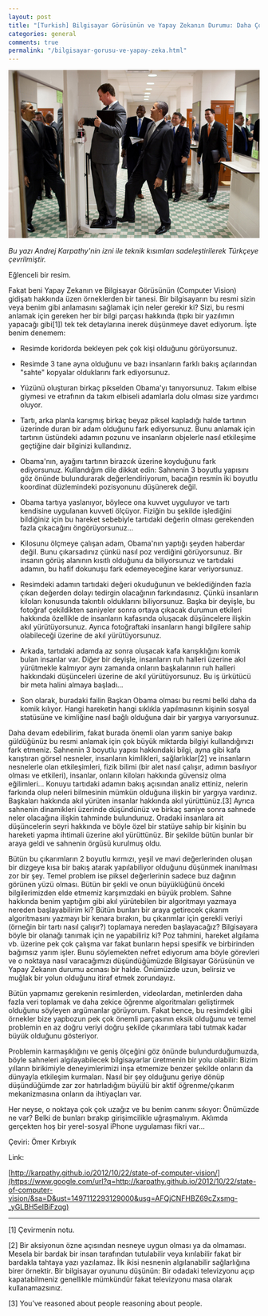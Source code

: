```yaml
---
layout: post
title: "[Turkish] Bilgisayar Görüsünün ve Yapay Zekanın Durumu: Daha Çok, Çok Yolumuz Var.* "
categories: general
comments: true
permalink: "/bilgisayar-gorusu-ve-yapay-zeka.html"
---
```




![image](/assets/images/obama.png)

_Bu yazı Andrej Karpathy'nin izni ile teknik kısımları sadeleştirilerek Türkçeye çevrilmiştir._

Eğlenceli bir resim.

Fakat beni Yapay Zekanın ve Bilgisayar Görüsünün (Computer Vision) gidişatı hakkında üzen örneklerden bir tanesi. Bir bilgisayarın bu resmi sizin veya benim gibi anlamasını sağlamak için neler gerekir ki? Sizi, bu resmi anlamak için gereken her bir bilgi parçası hakkında (tıpkı bir yazılımın yapacağı gibi[1]) tek tek detaylarına inerek düşünmeye davet ediyorum. İşte benim denemem:

- Resimde koridorda bekleyen pek çok kişi olduğunu görüyorsunuz.

- Resimde 3 tane ayna olduğunu ve bazı insanların farklı bakış açılarından "sahte" kopyalar olduklarını fark ediyorsunuz.

- Yüzünü oluşturan birkaç pikselden Obama'yı tanıyorsunuz. Takım elbise giymesi ve etrafının da takım elbiseli adamlarla dolu olması size yardımcı oluyor.

- Tartı, arka planla karışmış birkaç beyaz piksel kapladığı halde tartının üzerinde duran bir adam olduğunu fark ediyorsunuz. Bunu anlamak için tartının üstündeki adamın pozunu ve insanların objelerle nasıl etkileşime geçtiğine dair bilginizi kullandınız.

- Obama'nın, ayağını tartının birazcık üzerine koyduğunu fark ediyorsunuz. Kullandığım dile dikkat edin: Sahnenin 3 boyutlu yapısını göz önünde bulundurarak değerlendiriyorum, bacağın resmin iki boyutlu koordinat düzlemindeki pozisyonunu düşünerek değil.

- Obama tartıya yaslanıyor, böylece ona kuvvet uyguluyor ve tartı kendisine uygulanan kuvveti ölçüyor. Fiziğin bu şekilde işlediğini bildiğiniz için bu hareket sebebiyle tartıdaki değerin olması gerekenden fazla çıkacağını öngörüyorsunuz...

- Kilosunu ölçmeye çalışan adam, Obama'nın yaptığı şeyden haberdar değil. Bunu çıkarsadınız çünkü nasıl poz verdiğini görüyorsunuz. Bir insanın görüş alanının kısıtlı olduğunu da biliyorsunuz ve tartıdaki adamın, bu hafif dokunuşu fark edemeyeceğine karar veriyorsunuz.

- Resimdeki adamın tartıdaki değeri okuduğunun ve beklediğinden fazla çıkan değerden dolayı tedirgin olacağının farkındasınız. Çünkü insanların kiloları konusunda takıntılı olduklarını biliyorsunuz. Başka bir deyişle, bu fotoğraf çekildikten saniyeler sonra ortaya çıkacak durumun etkileri hakkında özellikle de insanların kafasında oluşacak düşüncelere ilişkin akıl yürütüyorsunuz. Ayrıca fotoğraftaki insanların hangi bilgilere sahip olabileceği üzerine de akıl yürütüyorsunuz.

- Arkada, tartıdaki adamda az sonra oluşacak kafa karışıklığını komik bulan insanlar var. Diğer bir deyişle, insanların ruh halleri üzerine akıl yürütmekle kalmıyor aynı zamanda onların başkalarının ruh halleri hakkındaki düşünceleri üzerine de akıl yürütüyorsunuz. Bu iş ürkütücü bir meta halini almaya başladı...

- Son olarak, buradaki failin Başkan Obama olması bu resmi belki daha da komik kılıyor. Hangi hareketin hangi sıklıkla yapılmasının kişinin sosyal statüsüne ve kimliğine nasıl bağlı olduğuna dair bir yargıya varıyorsunuz.

Daha devam edebilirim, fakat burada önemli olan yarım saniye bakıp güldüğünüz bu resmi anlamak için çok büyük miktarda bilgiyi kullandığınızı fark etmeniz. Sahnenin 3 boyutlu yapısı hakkındaki bilgi, ayna gibi kafa karıştıran görsel nesneler, insanların kimlikleri, sağlarlıklar[2] ve insanların nesnelerle olan etkileşimleri, fizik bilimi (bir alet nasıl çalışır, adımın basılıyor olması ve etkileri), insanlar, onların kiloları hakkında güvensiz olma eğilimleri... Konuyu tartıdaki adamın bakış açısından analiz ettiniz, nelerin farkında olup neleri bilmesinin mümkün olduğuna ilişkin bir yargıya vardınız. Başkaları hakkında akıl yürüten insanlar hakkında akıl yürüttünüz.[3] Ayrıca sahnenin dinamikleri üzerinde düşündünüz ve birkaç saniye sonra sahnede neler olacağına ilişkin tahminde bulundunuz. Oradaki insanlara ait düşüncelerin seyri hakkında ve böyle özel bir statüye sahip bir kişinin bu hareketi yapma ihtimali üzerine akıl yürüttünüz. Bir şekilde bütün bunlar bir araya geldi ve sahnenin örgüsü kurulmuş oldu.

Bütün bu çıkarımların 2 boyutlu kırmızı, yeşil ve mavi değerlerinden oluşan bir dizgeye kısa bir bakış atarak yapılabiliyor olduğunu düşünmek inanılması zor bir şey. Temel problem ise piksel değerlerinin sadece buz dağının görünen yüzü olması. Bütün bir şekli ve onun büyüklüğünü önceki bilgilerimizden elde etmemiz karşımızdaki en büyük problem. Sahne hakkında benim yaptığım gibi akıl yürütebilen bir algoritmayı yazmaya nereden başlayabilirim ki? Bütün bunları bir araya getirecek çıkarım algoritmasını yazmayı bir kenara bırakın, bu çıkarımlar için gerekli veriyi (örneğin bir tartı nasıl çalışır?) toplamaya nereden başlayacağız? Bilgisayara böyle bir olanağı tanımak için ne yapabiliriz ki? Poz tahmini, hareket algılama vb. üzerine pek çok çalışma var fakat bunların hepsi spesifik ve birbirinden bağımsız yarım işler. Bunu söylemekten nefret ediyorum ama böyle görevleri ve o noktaya nasıl varacağımızı düşündüğümüzde Bilgisayar Görüsünün ve Yapay Zekanın durumu acınası bir halde. Önümüzde uzun, belirsiz ve muğlak bir yolun olduğunu itiraf etmek zorundayız.

Bütün yapmamız gerekenin resimlerden, videolardan, metinlerden daha fazla veri toplamak ve daha zekice öğrenme algoritmaları geliştirmek olduğunu söyleyen argümanlar görüyorum. Fakat bence, bu resimdeki gibi örnekler bize yapbozun pek çok önemli parçasının eksik olduğunu ve temel problemin en az doğru veriyi doğru şekilde çıkarımlara tabi tutmak kadar büyük olduğunu gösteriyor.

Problemin karmaşıklığını ve geniş ölçeğini göz önünde bulundurduğumuzda, böyle sahneleri algılayabilecek bilgisayarlar üretmenin bir yolu olabilir: Bizim yılların birikimiyle deneyimlerimizi inşa etmemize benzer şekilde onların da dünyayla etkileşim kurmaları. Nasıl bir şey olduğunu geriye dönüp düşündüğümde zar zor hatırladığım büyülü bir aktif öğrenme/çıkarım mekanizmasına onların da ihtiyaçları var.

Her neyse, o noktaya çok çok uzağız ve bu benim canımı sıkıyor: Önümüzde ne var? Belki de bunları bırakıp girişimcilikle uğraşmalıyım. Aklımda gerçekten hoş bir yerel-sosyal iPhone uygulaması fikri var...

Çeviri: Ömer Kırbıyık

Link:

[http://karpathy.github.io/2012/10/22/state-of-computer-vision/](https://www.google.com/url?q=http://karpathy.github.io/2012/10/22/state-of-computer-vision/&sa=D&ust=1497112293129000&usg=AFQjCNFHBZ69cZxsmg-_yGLBH5eIBiFzqg)

---

[1] Çevirmenin notu.

[2] Bir aksiyonun özne açısından nesneye uygun olması ya da olmaması. Mesela bir bardak bir insan tarafından tutulabilir veya kırılabilir fakat bir bardakla tahtaya yazı yazılamaz. İlk ikisi nesnenin algılanabilir sağlarlığına birer örnektir. Bir bilgisayar oyununu düşünün: Bir odadaki televizyonu açıp kapatabilmeniz genellikle mümkündür fakat televizyonu masa olarak kullanamazsınız.

[3] You’ve reasoned about people reasoning about people.
